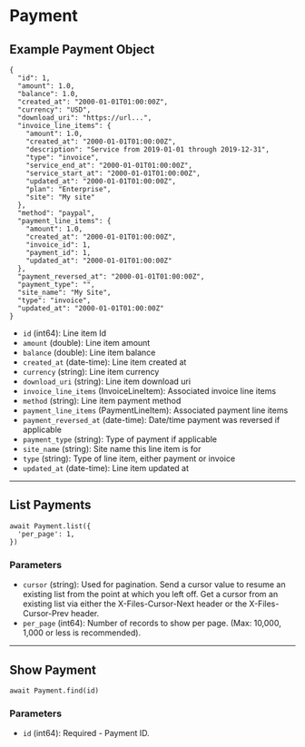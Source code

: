 # Payment

## Example Payment Object

```
{
  "id": 1,
  "amount": 1.0,
  "balance": 1.0,
  "created_at": "2000-01-01T01:00:00Z",
  "currency": "USD",
  "download_uri": "https://url...",
  "invoice_line_items": {
    "amount": 1.0,
    "created_at": "2000-01-01T01:00:00Z",
    "description": "Service from 2019-01-01 through 2019-12-31",
    "type": "invoice",
    "service_end_at": "2000-01-01T01:00:00Z",
    "service_start_at": "2000-01-01T01:00:00Z",
    "updated_at": "2000-01-01T01:00:00Z",
    "plan": "Enterprise",
    "site": "My site"
  },
  "method": "paypal",
  "payment_line_items": {
    "amount": 1.0,
    "created_at": "2000-01-01T01:00:00Z",
    "invoice_id": 1,
    "payment_id": 1,
    "updated_at": "2000-01-01T01:00:00Z"
  },
  "payment_reversed_at": "2000-01-01T01:00:00Z",
  "payment_type": "",
  "site_name": "My Site",
  "type": "invoice",
  "updated_at": "2000-01-01T01:00:00Z"
}
```

* `id` (int64): Line item Id
* `amount` (double): Line item amount
* `balance` (double): Line item balance
* `created_at` (date-time): Line item created at
* `currency` (string): Line item currency
* `download_uri` (string): Line item download uri
* `invoice_line_items` (InvoiceLineItem): Associated invoice line items
* `method` (string): Line item payment method
* `payment_line_items` (PaymentLineItem): Associated payment line items
* `payment_reversed_at` (date-time): Date/time payment was reversed if applicable
* `payment_type` (string): Type of payment if applicable
* `site_name` (string): Site name this line item is for
* `type` (string): Type of line item, either payment or invoice
* `updated_at` (date-time): Line item updated at

---

## List Payments

```
await Payment.list({
  'per_page': 1,
})
```


### Parameters

* `cursor` (string): Used for pagination.  Send a cursor value to resume an existing list from the point at which you left off.  Get a cursor from an existing list via either the X-Files-Cursor-Next header or the X-Files-Cursor-Prev header.
* `per_page` (int64): Number of records to show per page.  (Max: 10,000, 1,000 or less is recommended).

---

## Show Payment

```
await Payment.find(id)
```


### Parameters

* `id` (int64): Required - Payment ID.
